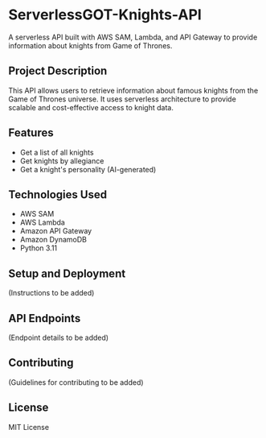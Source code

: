 # ServerlessGOT-Knights-API

A serverless API built with AWS SAM, Lambda, and API Gateway to provide information about knights from Game of Thrones.

## Project Description

This API allows users to retrieve information about famous knights from the Game of Thrones universe. It uses serverless architecture to provide scalable and cost-effective access to knight data.

## Features

- Get a list of all knights
- Get knights by allegiance
- Get a knight's personality (AI-generated)

## Technologies Used

- AWS SAM
- AWS Lambda
- Amazon API Gateway
- Amazon DynamoDB
- Python 3.11

## Setup and Deployment

(Instructions to be added)

## API Endpoints

(Endpoint details to be added)

## Contributing

(Guidelines for contributing to be added)

## License

MIT License
